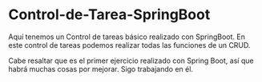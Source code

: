 # Control-de-Tarea-SpringBoot
Aquí tenemos un Control de tareas básico realizado con SpringBoot.
En este control de tareas podemos realizar todas las funciones de un CRUD.

Cabe resaltar que es el primer ejercicio realizado con Spring Boot, así que habrá muchas cosas por mejorar. Sigo trabajando en él.

